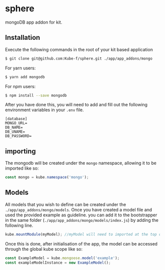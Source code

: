 # sphere
mongoDB app addon for kit.

## Installation

Execute the following commands in the root of your kit based application

```bash
$ git clone git@github.com:Kube-f/sphere.git ./app/app_addons/mongo
```
For yarn users:
```bash
$ yarn add mongodb
```
For npm users:
```bash
$ npm install --save mongodb
```

After you have done this, you will need to add and fill out the following environment variables in your `.env` file.

```
[database]
MONGO_URL=
DB_NAME=
DB_UNAME=
DB_PASSWORD=
```

## importing

The mongodb will be created under the `mongo` namespace, allowing it to be imported like so:
```javascript
const mongo = kube.namespace('mongo');
```

## Models

All models that you wish to define can be created under the `./app/app_addons/mongo/models`.
Once you have created a model file and used the provided example as guideline. you can add it to the bootstrapper in the same folder (`./app/app_addons/mongo/models/index.js`) by adding the following line.

```javascript
kube.mountModule(myModel); //myModel will need to imported at the top of the file
```

Once this is done, after initialisation of the app, the model can be accessed through the global kube scope like so:
```javascript
const ExampleModel = kube.mongoose.model('example');
const exampleModelInstance = new ExampleModel();
```


